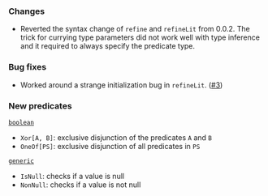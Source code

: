 ### Changes

* Reverted the syntax change of `refine` and `refineLit` from 0.0.2. The trick for
  currying type parameters did not work well with type inference and it required
  to always specify the predicate type.

### Bug fixes

* Worked around a strange initialization bug in `refineLit`. ([#3])

### New predicates

[`boolean`](https://github.com/fthomas/refined/blob/v0.0.3/src/main/scala/eu/timepit/refined/boolean.scala)

* `Xor[A, B]`: exclusive disjunction of the predicates `A` and `B`
* `OneOf[PS]`: exclusive disjunction of all predicates in `PS`

[`generic`](https://github.com/fthomas/refined/blob/v0.0.3/src/main/scala/eu/timepit/refined/generic.scala)

* `IsNull`:  checks if a value is null
* `NonNull`: checks if a value is not null


[#3]: https://github.com/fthomas/refined/issues/3
